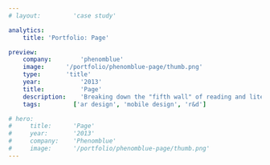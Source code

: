 ```yaml
---
# layout:         'case study'

analytics:
    title: 'Portfolio: Page'

preview:
    company:        'phenomblue'
    image:      '/portfolio/phenomblue-page/thumb.png'
    type:       'title'
    year:           '2013'
    title:          'Page'
    description:    'Breaking down the "fifth wall" of reading and literature.'
    tags:         ['ar design', 'mobile design', 'r&d']

# hero:
#     title:      'Page'
#     year:       '2013'
#     company:    'Phenomblue'
#     image:      '/portfolio/phenomblue-page/thumb.png'
---
```


<script setup>
    // import YouTubeVideo from '../../components/YouTubeVideo.vue'
    import Page from './phenomblue-page.vue'
</script>
<Page></Page>
<!-- PAGE is a beta-released case study introducing one possible enhancement to reading: an immersive tool using digital text, visuals and augmented reality to draw users deeper into the reading experience and break down the "fifth wall" between a technology-saturated generation and literature.

<YouTubeVideo src="https://www.youtube.com/embed/aUp63-1cNGw"></YouTubeVideo> -->